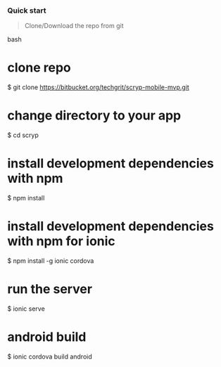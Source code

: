 ### Quick start

> Clone/Download the repo from git

bash
# clone repo
$ git clone https://bitbucket.org/techgrit/scryp-mobile-mvp.git

# change directory to your app
$ cd scryp

# install development dependencies with npm
$ npm install

# install development dependencies with npm for ionic
$ npm install -g ionic cordova

# run the server
$ ionic serve

# android build
$ ionic cordova build android